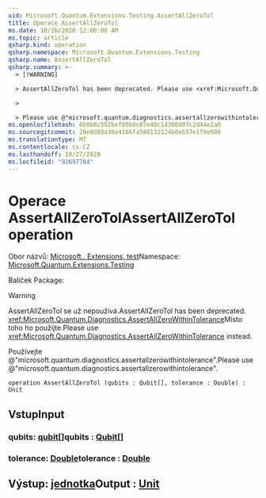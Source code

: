 ```yaml
---
uid: Microsoft.Quantum.Extensions.Testing.AssertAllZeroTol
title: Operace AssertAllZeroTol
ms.date: 10/26/2020 12:00:00 AM
ms.topic: article
qsharp.kind: operation
qsharp.namespace: Microsoft.Quantum.Extensions.Testing
qsharp.name: AssertAllZeroTol
qsharp.summary: >-
  > [!WARNING]

  > AssertAllZeroTol has been deprecated. Please use <xref:Microsoft.Quantum.Diagnostics.AssertAllZeroWithinTolerance> instead.

  >

  > Please use @"microsoft.quantum.diagnostics.assertallzerowithintolerance".
ms.openlocfilehash: 6b0b8c592bef80b0c07e40c14300d07c2d44e2a0
ms.sourcegitcommit: 29e0d88a30e4166fa580132124b0eb57e1f0e986
ms.translationtype: MT
ms.contentlocale: cs-CZ
ms.lasthandoff: 10/27/2020
ms.locfileid: "92697784"
---
```

# <a name="assertallzerotol-operation"></a><span data-ttu-id="b2753-102">Operace AssertAllZeroTol</span><span class="sxs-lookup"><span data-stu-id="b2753-102">AssertAllZeroTol operation</span></span>

<span data-ttu-id="b2753-103">Obor názvů: [Microsoft.. Extensions. test](xref:Microsoft.Quantum.Extensions.Testing)</span><span class="sxs-lookup"><span data-stu-id="b2753-103">Namespace: [Microsoft.Quantum.Extensions.Testing](xref:Microsoft.Quantum.Extensions.Testing)</span></span>

<span data-ttu-id="b2753-104">Balíček [](https://nuget.org/packages/)</span><span class="sxs-lookup"><span data-stu-id="b2753-104">Package: [](https://nuget.org/packages/)</span></span>


> [!WARNING]
> <span data-ttu-id="b2753-105">AssertAllZeroTol se už nepoužívá.</span><span class="sxs-lookup"><span data-stu-id="b2753-105">AssertAllZeroTol has been deprecated.</span></span> <span data-ttu-id="b2753-106"><xref:Microsoft.Quantum.Diagnostics.AssertAllZeroWithinTolerance>Místo toho ho použijte.</span><span class="sxs-lookup"><span data-stu-id="b2753-106">Please use <xref:Microsoft.Quantum.Diagnostics.AssertAllZeroWithinTolerance> instead.</span></span>
>
> <span data-ttu-id="b2753-107">Používejte @"microsoft.quantum.diagnostics.assertallzerowithintolerance".</span><span class="sxs-lookup"><span data-stu-id="b2753-107">Please use @"microsoft.quantum.diagnostics.assertallzerowithintolerance".</span></span>



```qsharp
operation AssertAllZeroTol (qubits : Qubit[], tolerance : Double) : Unit
```


## <a name="input"></a><span data-ttu-id="b2753-108">Vstup</span><span class="sxs-lookup"><span data-stu-id="b2753-108">Input</span></span>

### <a name="qubits--qubit"></a><span data-ttu-id="b2753-109">qubits: [qubit](xref:microsoft.quantum.lang-ref.qubit)[]</span><span class="sxs-lookup"><span data-stu-id="b2753-109">qubits : [Qubit](xref:microsoft.quantum.lang-ref.qubit)[]</span></span>




### <a name="tolerance--double"></a><span data-ttu-id="b2753-110">tolerance: [Double](xref:microsoft.quantum.lang-ref.double)</span><span class="sxs-lookup"><span data-stu-id="b2753-110">tolerance : [Double](xref:microsoft.quantum.lang-ref.double)</span></span>





## <a name="output--unit"></a><span data-ttu-id="b2753-111">Výstup: [jednotka](xref:microsoft.quantum.lang-ref.unit)</span><span class="sxs-lookup"><span data-stu-id="b2753-111">Output : [Unit](xref:microsoft.quantum.lang-ref.unit)</span></span>

